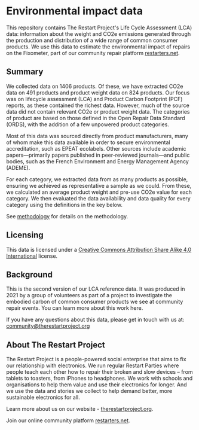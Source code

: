 # Environmental impact data

This repository contains The Restart Project's Life Cycle Assessment (LCA) data: information about the weight and CO2e emissions generated through the production and distribution of a wide range of common consumer products. We use this data to estimate the environmental impact of repairs on the Fixometer, part of our community repair platform [restarters.net](https://restarters.net).

## Summary

We collected data on 1406 products. Of these, we have extracted CO2e data on 491 products and product weight data on 824 products. Our focus was on lifecycle assessment (LCA) and Product Carbon Footprint (PCF) reports, as these contained the richest data. However, much of the source data did not contain relevant CO2e or product weight data. The categories of product are based on those defined in the Open Repair Data Standard (ORDS), with the addition of a few unpowered product categories.

Most of this data was sourced directly from product manufacturers, many of whom make this data available in order to secure environmental accreditation, such as EPEAT ecolabels. Other sources include academic papers—primarily papers published in peer-reviewed journals—and public bodies, such as the French Environment and Energy Management Agency (ADEME).

For each category, we extracted data from as many products as possible, ensuring we achieved as representative a sample as we could. From these, we calculated an average product weight and pre-use CO2e value for each category. We then evaluated the data availability and data quality for every category using the definitions in the key below.	

See [methodology](methodology.md) for details on the methodology.

## Licensing

This data is licensed under a [Creative Commons Attribution Share Alike 4.0 International](https://creativecommons.org/licenses/by-sa/4.0/) license.

## Background							

This is the second version of our LCA reference data. It was produced in 2021 by a group of volunteers as part of a project to investigate the embodied carbon of common consumer products we see at community repair events. You can learn more about this work here.

If you have any questions about this data, please get in touch with us at: community@therestartproject.org

## About The Restart Project							

The Restart Project is a people-powered social enterprise that aims to fix our relationship with electronics. We run regular Restart Parties where people teach each other how to repair their broken and slow devices – from tablets to toasters, from iPhones to headphones. We work with schools and organisations to help them value and use their electronics for longer. And we use the data and stories we collect to help demand better, more sustainable electronics for all.

Learn more about us on our website - [therestartproject.org](https://therestartproject.org).

Join our online community platform [restarters.net](https://restarters.net).						
